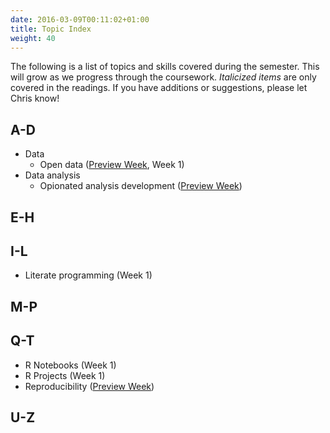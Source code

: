 ```yaml
---
date: 2016-03-09T00:11:02+01:00
title: Topic Index
weight: 40
---
```


The following is a list of topics and skills covered during the semester. This will grow as we progress through the coursework. *Italicized items* are only covered in the readings. If you have additions or suggestions, please let Chris know! 

## A-D
- Data
  - Open data ([Preview Week](/preview-week/), Week 1)
- Data analysis
  - Opionated analysis development ([Preview Week](/preview-week/))
  
## E-H

## I-L
- Literate programming (Week 1)

## M-P

## Q-T
- R Notebooks (Week 1)
- R Projects (Week 1)
- Reproducibility ([Preview Week](/preview-week/))

## U-Z